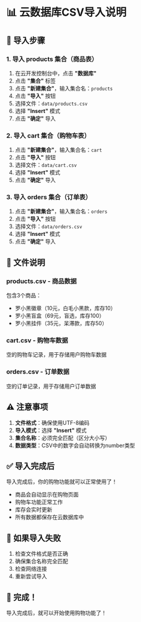 # 📊 云数据库CSV导入说明

## 🎯 导入步骤

### 1. 导入 products 集合（商品表）

1. 在云开发控制台中，点击 **"数据库"**
2. 点击 **"集合"** 标签
3. 点击 **"新建集合"**，输入集合名：`products`
4. 点击 **"导入"** 按钮
5. 选择文件：`data/products.csv`
6. 选择 **"Insert"** 模式
7. 点击 **"确定"** 导入

### 2. 导入 cart 集合（购物车表）

1. 点击 **"新建集合"**，输入集合名：`cart`
2. 点击 **"导入"** 按钮
3. 选择文件：`data/cart.csv`
4. 选择 **"Insert"** 模式
5. 点击 **"确定"** 导入

### 3. 导入 orders 集合（订单表）

1. 点击 **"新建集合"**，输入集合名：`orders`
2. 点击 **"导入"** 按钮
3. 选择文件：`data/orders.csv`
4. 选择 **"Insert"** 模式
5. 点击 **"确定"** 导入

## 📁 文件说明

### products.csv - 商品数据
包含3个商品：
- 罗小黑徽章（10元，白毛小黑款，库存10）
- 罗小黑盲盒（69元，盲选，库存100）
- 罗小黑挂件（35元，呆滞款，库存50）

### cart.csv - 购物车数据
空的购物车记录，用于存储用户购物车数据

### orders.csv - 订单数据
空的订单记录，用于存储用户订单数据

## ⚠️ 注意事项

1. **文件格式**：确保使用UTF-8编码
2. **导入模式**：选择 **"Insert"** 模式
3. **集合名称**：必须完全匹配（区分大小写）
4. **数据类型**：CSV中的数字会自动转换为number类型

## ✅ 导入完成后

导入完成后，你的购物功能就可以正常使用了！

- 商品会自动显示在购物页面
- 购物车功能正常工作
- 库存会实时更新
- 所有数据都保存在云数据库中

## 🔧 如果导入失败

1. 检查文件格式是否正确
2. 确保集合名称完全匹配
3. 检查网络连接
4. 重新尝试导入

## 🎉 完成！

导入完成后，就可以开始使用购物功能了！
